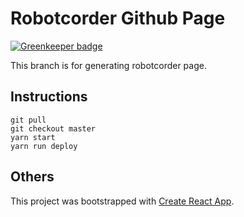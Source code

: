 # Robotcorder Github Page

[![Greenkeeper badge](https://badges.greenkeeper.io/sohwendy/Robotcorder-Page.svg)](https://greenkeeper.io/)

This branch is for generating robotcorder page.

## Instructions

``` 
git pull
git checkout master
yarn start
yarn run deploy
```

## Others 
This project was bootstrapped with [Create React App](https://github.com/facebookincubator/create-react-app).
